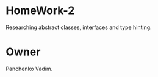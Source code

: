 HomeWork-2
==========

Researching abstract classes, interfaces and type hinting.

Owner
=====

Panchenko Vadim.
